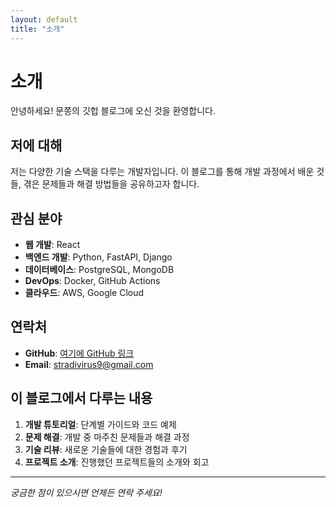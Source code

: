```yaml
---
layout: default
title: "소개"
---
```


# 소개

안녕하세요! 문쫑의 깃헙 블로그에 오신 것을 환영합니다.

## 저에 대해

저는 다양한 기술 스택을 다루는 개발자입니다. 이 블로그를 통해 개발 과정에서 배운 것들, 겪은 문제들과 해결 방법들을 공유하고자 합니다.

## 관심 분야

- **웹 개발**: React
- **백엔드 개발**: Python, FastAPI, Django
- **데이터베이스**: PostgreSQL, MongoDB
- **DevOps**: Docker, GitHub Actions
- **클라우드**: AWS, Google Cloud

## 연락처

- **GitHub**: [여기에 GitHub 링크](https://github.com/stradivirus)
- **Email**: stradivirus9@gmail.com

## 이 블로그에서 다루는 내용

1. **개발 튜토리얼**: 단계별 가이드와 코드 예제
2. **문제 해결**: 개발 중 마주친 문제들과 해결 과정
3. **기술 리뷰**: 새로운 기술들에 대한 경험과 후기
4. **프로젝트 소개**: 진행했던 프로젝트들의 소개와 회고

---

*궁금한 점이 있으시면 언제든 연락 주세요!*
